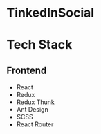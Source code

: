 # TinkedInSocial

# Tech Stack

## Frontend 
  - React
  - Redux
  - Redux Thunk
  - Ant Design
  - SCSS
  - React Router
